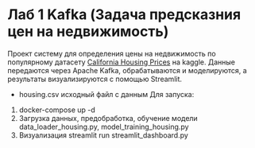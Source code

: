 # Лаб 1 Kafka (Задача предсказния цен на недвижимость)

Проект систему для определения цены на недвижимость по популярному датасету [California Housing Prices](https://www.kaggle.com/datasets/camnugent/california-housing-prices) на kaggle. Данные передаются через Apache Kafka, обрабатываются и моделируются, а результаты визуализируются с помощью Streamlit.  

 - housing.csv исходный файл с данным
Для запуска:
 1. docker-compose up -d
 2. Загрузка данных, предобработка, обучение модели data_loader_housing.py, model_training_housing.py
 3. Визуализация streamlit run streamlit_dashboard.py


